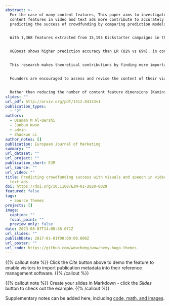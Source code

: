 ```yaml
---
abstract: >-
  For the case of many content features, This paper aims to investigate which
  content features in video and text ads more contribute to accurately
  predicting the success of crowdfunding by comparing prediction models.


  With 1,368 features extracted from 15,195 Kickstarter campaigns in the USA, the authors compare base models such as logistic regression (LR) with tree-based homogeneous ensembles such as eXtreme gradient boosting (XGBoost) and heterogeneous ensembles such as XGBoost + LR.


  XGBoost shows higher prediction accuracy than LR (82% vs 69%), in contrast to the findings of a previous relevant study. Regarding important content features, humans (e.g. founders) are more important than visual objects (e.g. products). In both spoken and written language, words related to experience (e.g. eat) or perception (e.g. hear) are more important than cognitive (e.g. causation) words. In addition, a focus on the future is more important than a present or past time orientation. Speech aids (see and compare) to complement visual content are also effective and positive tone matters in speech.


  This research makes theoretical contributions by finding more important visuals (human) and language features (experience, perception, and future time). Also, in a multimodal context, complementary cues (e.g. speech aids) across different modalities help. Furthermore, the noncontent parts of speech such as positive “tone” or pace of speech are important.


  Founders are encouraged to assess and revise the content of their video or text ads as well as their basic campaign features (e.g. goal, duration, and reward) before they launch their campaigns. Next, overly complex ensembles may suffer from overfitting problems. In practice, model validation using unseen data is recommended.


  Rather than reducing the number of content feature dimensions (Kaminski and Hopp, 2020), by enabling advanced prediction models to accommodate many content features, prediction accuracy rises substantially.
slides: ""
url_pdf: http://arxiv.org/pdf/1512.04133v1
publication_types:
  - "2"
authors:
  - Osamah M Al-Qershi
  - Junbum Kwon
  - admin
  - Zhaokun Li
author_notes: []
publication: European Journal of Marketing
summary: ""
url_dataset: ""
url_project: ""
publication_short: EJM
url_source: ""
url_video: ""
title: Predicting crowdfunding success with visuals and speech in video ads and
  text ads
doi: https://doi.org/10.1108/EJM-01-2020-0029
featured: false
tags:
  - Source Themes
projects: []
image:
  caption: ""
  focal_point: ""
  preview_only: false
date: 2023-08-07T14:08:36.071Z
url_slides: ""
publishDate: 2017-01-01T00:00:00.000Z
url_poster: ""
url_code: https://github.com/wowchemy/wowchemy-hugo-themes
---
```


{{% callout note %}}
Click the *Cite* button above to demo the feature to enable visitors to import publication metadata into their reference management software.
{{% /callout %}}

{{% callout note %}}
Create your slides in Markdown - click the *Slides* button to check out the example.
{{% /callout %}}

Supplementary notes can be added here, including [code, math, and images](https://wowchemy.com/docs/writing-markdown-latex/).
